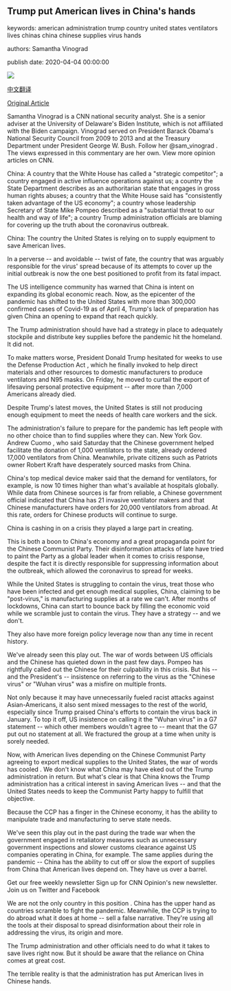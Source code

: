 ## Trump put American lives in China's hands

keywords: american administration trump country united states ventilators lives chinas china chinese supplies virus hands

authors: Samantha Vinograd

publish date: 2020-04-04 00:00:00

![](https://cdn.cnn.com/cnnnext/dam/assets/200403082550-donald-trump-0401-super-tease.jpg)

[中文翻译](Trump%20put%20American%20lives%20in%20China%27s%20hands_zh.md)

[Original Article](https://edition.cnn.com/2020/04/04/opinions/presidential-weekly-briefing-trump-american-lives-china-vinograd/index.html)

Samantha Vinograd is a CNN national security analyst. She is a senior adviser at the University of Delaware's Biden Institute, which is not affiliated with the Biden campaign. Vinograd served on President Barack Obama's National Security Council from 2009 to 2013 and at the Treasury Department under President George W. Bush. Follow her @sam_vinograd . The views expressed in this commentary are her own. View more opinion articles on CNN.

China: A country that the White House has called a "strategic competitor"; a country engaged in active influence operations against us; a country the State Department describes as an authoritarian state that engages in gross human rights abuses; a country that the White House said has "consistently taken advantage of the US economy"; a country whose leadership Secretary of State Mike Pompeo described as a "substantial threat to our health and way of life"; a country Trump administration officials are blaming for covering up the truth about the coronavirus outbreak.

China: The country the United States is relying on to supply equipment to save American lives.

In a perverse -- and avoidable -- twist of fate, the country that was arguably responsible for the virus' spread because of its attempts to cover up the initial outbreak is now the one best positioned to profit from its fatal impact.

The US intelligence community has warned that China is intent on expanding its global economic reach. Now, as the epicenter of the pandemic has shifted to the United States with more than 300,000 confirmed cases of Covid-19 as of April 4, Trump's lack of preparation has given China an opening to expand that reach quickly.

The Trump administration should have had a strategy in place to adequately stockpile and distribute key supplies before the pandemic hit the homeland. It did not.

To make matters worse, President Donald Trump hesitated for weeks to use the Defense Production Act , which he finally invoked to help direct materials and other resources to domestic manufacturers to produce ventilators and N95 masks. On Friday, he moved to curtail the export of lifesaving personal protective equipment -- after more than 7,000 Americans already died.

Despite Trump's latest moves, the United States is still not producing enough equipment to meet the needs of health care workers and the sick.

The administration's failure to prepare for the pandemic has left people with no other choice than to find supplies where they can. New York Gov. Andrew Cuomo , who said Saturday that the Chinese government helped facilitate the donation of 1,000 ventilators to the state, already ordered 17,000 ventilators from China. Meanwhile, private citizens such as Patriots owner Robert Kraft have desperately sourced masks from China.

China's top medical device maker said that the demand for ventilators, for example, is now 10 times higher than what's available at hospitals globally. While data from Chinese sources is far from reliable, a Chinese government official indicated that China has 21 invasive ventilator makers and that Chinese manufacturers have orders for 20,000 ventilators from abroad. At this rate, orders for Chinese products will continue to surge.

China is cashing in on a crisis they played a large part in creating.

This is both a boon to China's economy and a great propaganda point for the Chinese Communist Party. Their disinformation attacks of late have tried to paint the Party as a global leader when it comes to crisis response, despite the fact it is directly responsible for suppressing information about the outbreak, which allowed the coronavirus to spread for weeks.

While the United States is struggling to contain the virus, treat those who have been infected and get enough medical supplies, China, claiming to be "post-virus," is manufacturing supplies at a rate we can't. After months of lockdowns, China can start to bounce back by filling the economic void while we scramble just to contain the virus. They have a strategy -- and we don't.

They also have more foreign policy leverage now than any time in recent history.

We've already seen this play out. The war of words between US officials and the Chinese has quieted down in the past few days. Pompeo has rightfully called out the Chinese for their culpability in this crisis. But his -- and the President's -- insistence on referring to the virus as the "Chinese virus" or "Wuhan virus" was a misfire on multiple fronts.

Not only because it may have unnecessarily fueled racist attacks against Asian-Americans, it also sent mixed messages to the rest of the world, especially since Trump praised China's efforts to contain the virus back in January. To top it off, US insistence on calling it the "Wuhan virus" in a G7 statement -- which other members wouldn't agree to -- meant that the G7 put out no statement at all. We fractured the group at a time when unity is sorely needed.

Now, with American lives depending on the Chinese Communist Party agreeing to export medical supplies to the United States, the war of words has cooled . We don't know what China may have eked out of the Trump administration in return. But what's clear is that China knows the Trump administration has a critical interest in saving American lives -- and that the United States needs to keep the Communist Party happy to fulfill that objective.

Because the CCP has a finger in the Chinese economy, it has the ability to manipulate trade and manufacturing to serve state needs.

We've seen this play out in the past during the trade war when the government engaged in retaliatory measures such as unnecessary government inspections and slower customs clearance against US companies operating in China, for example. The same applies during the pandemic -- China has the ability to cut off or slow the export of supplies from China that American lives depend on. They have us over a barrel.

Get our free weekly newsletter Sign up for CNN Opinion's new newsletter. Join us on Twitter and Facebook

We are not the only country in this position . China has the upper hand as countries scramble to fight the pandemic. Meanwhile, the CCP is trying to do abroad what it does at home -- sell a false narrative. They're using all the tools at their disposal to spread disinformation about their role in addressing the virus, its origin and more.

The Trump administration and other officials need to do what it takes to save lives right now. But it should be aware that the reliance on China comes at great cost.

The terrible reality is that the administration has put American lives in Chinese hands.